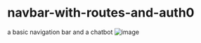# navbar-with-routes-and-auth0
a basic navigation bar and a chatbot
![image](https://github.com/vikashchand/navbar-with-routes-and-auth0/assets/72156896/a3056d33-d05c-415e-9930-64e6f5586b71)

